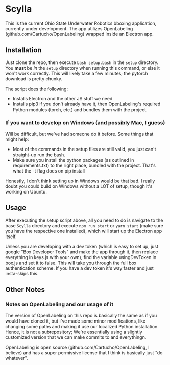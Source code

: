 # Scylla

This is the current Ohio State Underwater Robotics bboxing application, currently under development. The app utilizes OpenLabeling (github.com/Cartucho/OpenLabeling) wrapped inside an Electron app. 


## Installation 

Just clone the repo, then execute `bash setup.bash` in the `setup` directory. You **must** be *in* the `setup` directory when running this command, or else it won't work correctly. This will likely take a few minutes; the pytorch download is pretty chunky. 

The script does the following: 

- Installs Electron and the other JS stuff we need
- Installs pip3 if you don't already have it, then OpenLabeling's required Python modules (torch, etc.) and bundles them with the project. 


### If you want to develop on Windows (and possibly Mac, I guess)  
 
Will be difficult, but we've had someone do it before. Some things that might help: 

- Most of the commands in the setup files are still valid, you just can't straight-up run the bash.
- Make sure you install the python packages (as outlined in requirements.txt) to the right place, bundled with the project. That's what the -t flag does on pip install

Honestly, I don't think setting up in Windows would be that bad. I really doubt you could build on Windows without a LOT of setup, though it's working on Ubuntu. 


## Usage 

After executing the setup script above, all you need to do is navigate to the base `Scylla` directory and execute `npm run start` or `yarn start` (make sure you have the respective one installed), which will start up the Electron app itself. 

Unless you are developing with a dev token (which is easy to set up, just google "Box Developer Tools" and make the app through it, then replace everything in keys.js with your own), find the variable usingDevToken in box.js and set it to false. This will take you through the full box authentication scheme. If you have a dev token it's way faster and just insta-skips this. 


## Other Notes 

### Notes on OpenLabeling and our usage of it 

The version of OpenLabeling on this repo is basically the same as if you would have cloned it, but I've made some minor modifications, like changing some paths and making it use our localized Python installation. Hence, it is not a subrepository; We're essentially using a slightly customized version that we can make commits to and everythingn. 

OpenLabeling is open source (github.com/Cartucho/OpenLabeling, I believe) and has a super permissive license that I think is basically just "do whatever". 